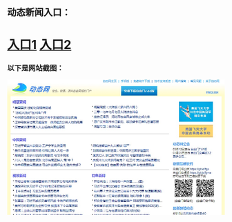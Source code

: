 ## 动态新闻入口：

# <a href="http://s3.ap-northeast-2.amazonaws.com/fwqtz1007/fwqtz01.html">入口1</a>  <a href="http://s3.ap-northeast-2.amazonaws.com/fwqtz1008/fwqtz02.html">入口2</a>

### 以下是网站截图：

<img src="https://github.com/chengyuan98/up/blob/master/dtw20170708.jpg" />




